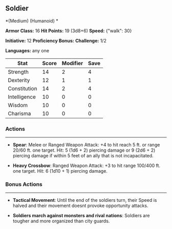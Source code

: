 ## Soldier
*(Medium) (Humanoid) *

**Armor Class:** 16
**Hit Points:** 19 (3d8+6)
**Speed:** {"walk": 30}

**Initiative:** 12
**Proficiency Bonus:**
**Challenge:** 1/2

**Languages:** any one



| Stat | Score | Modifier | Save |
| ---- | ---- | ---- | ---- |
| Strength | 14 | 2 | 4 |
| Dexterity | 12 | 1 | 1 |
| Constitution | 14 | 2 | 4 |
| Intelligence | 10 | 0 | 0 |
| Wisdom | 10 | 0 | 0 |
| Charisma | 10 | 0 | 0 |

### Actions
 --- 
- **Spear**: Melee or Ranged Weapon Attack: +4 to hit  reach 5 ft. or range 20/60 ft.  one target. Hit: 5 (1d6 + 2) piercing damage  or 9 (2d6 + 2) piercing damage if within 5 feet of an ally that is not incapacitated.

- **Heavy Crossbow**: Ranged Weapon Attack: +3 to hit  range 100/400 ft.  one target. Hit: 6 (1d10 + 1) piercing damage.

### Bonus Actions
 --- 
- **Tactical Movement**: Until the end of the soldiers turn, their Speed is halved and their movement doesnt provoke opportunity attacks.

- **Soldiers march against monsters and rival nations**: Soldiers are tougher and more organized than city guards.

